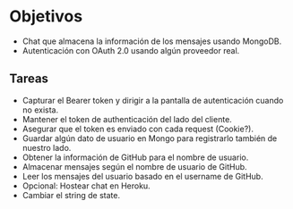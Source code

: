 # Objetivos

* Chat que almacena la información de los mensajes usando MongoDB.
* Autenticación con OAuth 2.0 usando algún proveedor real.

## Tareas

* Capturar el Bearer token y dirigir a la pantalla de autenticación cuando no exista.
* Mantener el token de authenticación del lado del cliente.
* Asegurar que el token es enviado con cada request (Cookie?).
* Guardar algún dato de usuario en Mongo para registrarlo también de nuestro lado.
* Obtener la información de GitHub para el nombre de usuario.
* Almacenar mensajes según el nombre de usuario de GitHub.
* Leer los mensajes del usuario basado en el username de GitHub.
* Opcional: Hostear chat en Heroku.
* Cambiar el string de state.